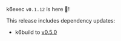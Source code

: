 k6exec `v0.1.12` is here 🎉!

This release includes dependency updates:

- k6build to [v0.5.0](https://github.com/grafana/k6build/releases/tag/v0.5.0)
